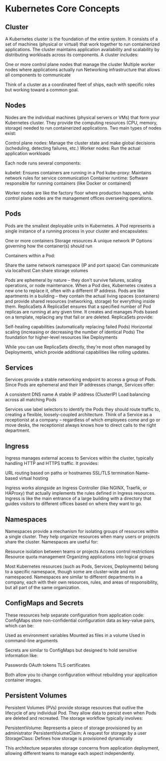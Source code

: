 # Kubernetes Core Concepts

## Cluster

A Kubernetes cluster is the foundation of the entire system. It consists of a set of machines (physical or virtual) that work together to run containerized applications. The cluster maintains application availability and scalability by distributing workloads across its components.
A cluster includes:

One or more control plane nodes that manage the cluster
Multiple worker nodes where applications actually run
Networking infrastructure that allows all components to communicate

Think of a cluster as a coordinated fleet of ships, each with specific roles but working toward a common goal.


## Nodes

Nodes are the individual machines (physical servers or VMs) that form your Kubernetes cluster. They provide the computing resources (CPU, memory, storage) needed to run containerized applications.
Two main types of nodes exist:

Control plane nodes: Manage the cluster state and make global decisions (scheduling, detecting failures, etc.)
Worker nodes: Run the actual application workloads

Each node runs several components:

kubelet: Ensures containers are running in a Pod
kube-proxy: Maintains network rules for service communication
Container runtime: Software responsible for running containers (like Docker or containerd)

Worker nodes are like the factory floor where production happens, while control plane nodes are the management offices overseeing operations.


## Pods

Pods are the smallest deployable units in Kubernetes. A Pod represents a single instance of a running process in your cluster and encapsulates:

One or more containers
Storage resources
A unique network IP
Options governing how the container(s) should run

Containers within a Pod:

Share the same network namespace (IP and port space)
Can communicate via localhost
Can share storage volumes

Pods are ephemeral by nature – they don't survive failures, scaling operations, or node maintenance. When a Pod dies, Kubernetes creates a new one to replace it, often with a different IP address.
Pods are like apartments in a building – they contain the actual living spaces (containers) and provide shared resources (networking, storage) for everything inside them.
ReplicaSets
A ReplicaSet ensures that a specified number of Pod replicas are running at any given time. It creates and manages Pods based on a template, replacing any that fail or are deleted.
ReplicaSets provide:

Self-healing capabilities (automatically replacing failed Pods)
Horizontal scaling (increasing or decreasing the number of identical Pods)
The foundation for higher-level resources like Deployments

While you can use ReplicaSets directly, they're most often managed by Deployments, which provide additional capabilities like rolling updates.


## Services

Services provide a stable networking endpoint to access a group of Pods. Since Pods are ephemeral and their IP addresses change, Services offer:

A consistent DNS name
A stable IP address (ClusterIP)
Load balancing across all matching Pods

Services use label selectors to identify the Pods they should route traffic to, creating a flexible, loosely-coupled architecture.
Think of a Service as a receptionist at a company – regardless of which employees come and go or move desks, the receptionist always knows how to direct calls to the right department.


## Ingress

Ingress manages external access to Services within the cluster, typically handling HTTP and HTTPS traffic. It provides:

URL routing based on paths or hostnames
SSL/TLS termination
Name-based virtual hosting

Ingress works alongside an Ingress Controller (like NGINX, Traefik, or HAProxy) that actually implements the rules defined in Ingress resources.
Ingress is like the main entrance of a large building with a directory that guides visitors to different offices based on where they want to go.


## Namespaces

Namespaces provide a mechanism for isolating groups of resources within a single cluster. They help organize resources when many users or projects share the cluster.
Namespaces are useful for:

Resource isolation between teams or projects
Access control restrictions
Resource quota management
Organizing applications into logical groups

Most Kubernetes resources (such as Pods, Services, Deployments) belong to a specific namespace, though some are cluster-wide and not namespaced.
Namespaces are similar to different departments in a company, each with their own resources, rules, and areas of responsibility, but all part of the same organization.


## ConfigMaps and Secrets

These resources help separate configuration from application code:
ConfigMaps store non-confidential configuration data as key-value pairs, which can be:

Used as environment variables
Mounted as files in a volume
Used in command-line arguments

Secrets are similar to ConfigMaps but designed to hold sensitive information like:

Passwords
OAuth tokens
TLS certificates

Both allow you to change configuration without rebuilding your application container images.


## Persistent Volumes

Persistent Volumes (PVs) provide storage resources that outlive the lifecycle of any individual Pod. They allow data to persist even when Pods are deleted and recreated.
The storage workflow typically involves:

PersistentVolume: Represents a piece of storage provisioned by an administrator
PersistentVolumeClaim: A request for storage by a user
StorageClass: Defines how storage is provisioned dynamically

This architecture separates storage concerns from application deployment, allowing different teams to manage each aspect independently.